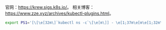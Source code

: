 官网：<https://krew.sigs.k8s.io/>。
相关博客：<https://www.zze.xyz/archives/kubectl-plugins.html>。
```bash
export PS1='[\[\e[32m\]`kubectl ns -c`\[\e[m\]] - \e[1;37m\e[m\e[1;32m\u\e[m\e[1;33m@\e[m\e[1;35m\H\e[m\e[4m:`pwd`\e[m\e[1;37m\e[m\e[1;36m\e[m\n$ '
```